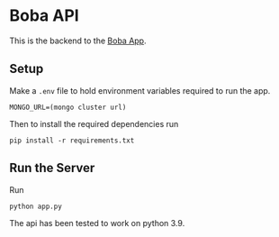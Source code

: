 # Boba API

This is the backend to the [Boba App](https://github.com/colinpcurtis/boba-api).  

## Setup
Make a `.env` file to hold environment variables required to run the app.
```
MONGO_URL=(mongo cluster url)
```

Then to install the required dependencies run 
```
pip install -r requirements.txt
```

## Run the Server
Run 
```
python app.py
```
The api has been tested to work on python 3.9.
